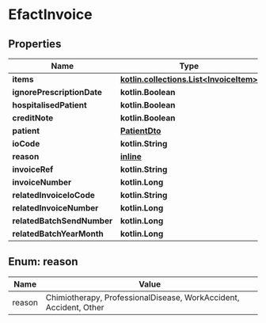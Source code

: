 
# EfactInvoice

## Properties
Name | Type | Description | Notes
------------ | ------------- | ------------- | -------------
**items** | [**kotlin.collections.List&lt;InvoiceItem&gt;**](InvoiceItem.md) |  | 
**ignorePrescriptionDate** | **kotlin.Boolean** |  | 
**hospitalisedPatient** | **kotlin.Boolean** |  | 
**creditNote** | **kotlin.Boolean** |  | 
**patient** | [**PatientDto**](PatientDto.md) |  |  [optional]
**ioCode** | **kotlin.String** |  |  [optional]
**reason** | [**inline**](#ReasonEnum) |  |  [optional]
**invoiceRef** | **kotlin.String** |  |  [optional]
**invoiceNumber** | **kotlin.Long** |  |  [optional]
**relatedInvoiceIoCode** | **kotlin.String** |  |  [optional]
**relatedInvoiceNumber** | **kotlin.Long** |  |  [optional]
**relatedBatchSendNumber** | **kotlin.Long** |  |  [optional]
**relatedBatchYearMonth** | **kotlin.Long** |  |  [optional]


<a name="ReasonEnum"></a>
## Enum: reason
Name | Value
---- | -----
reason | Chimiotherapy, ProfessionalDisease, WorkAccident, Accident, Other



